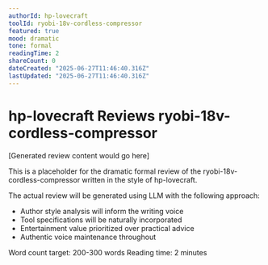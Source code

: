 ```yaml
---
authorId: hp-lovecraft
toolId: ryobi-18v-cordless-compressor
featured: true
mood: dramatic
tone: formal
readingTime: 2
shareCount: 0
dateCreated: "2025-06-27T11:46:40.316Z"
lastUpdated: "2025-06-27T11:46:40.316Z"
---
```


# hp-lovecraft Reviews ryobi-18v-cordless-compressor

[Generated review content would go here]

This is a placeholder for the dramatic formal review of the ryobi-18v-cordless-compressor written in the style of hp-lovecraft.

The actual review will be generated using LLM with the following approach:
- Author style analysis will inform the writing voice
- Tool specifications will be naturally incorporated
- Entertainment value prioritized over practical advice
- Authentic voice maintenance throughout

Word count target: 200-300 words
Reading time: 2 minutes
